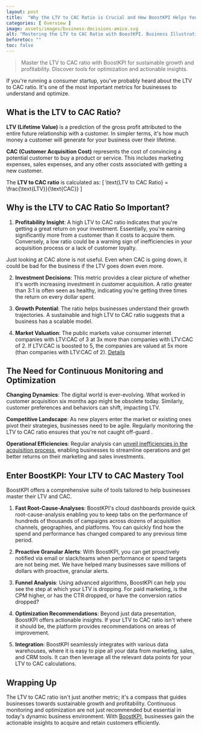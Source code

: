 ```yaml
---
layout: post
title:  "Why the LTV to CAC Ratio is Crucial and How BoostKPI Helps You Master It"
categories: [ Overview ]
image: assets/images/business-decisions-amico.svg
alt: "Mastering the LTV to CAC Ratio with BoostKPI. Business Illustrations by StorySet"
beforetoc: ""
toc: false
---
```

>Master the LTV to CAC ratio with BoostKPI for sustainable growth and profitability. Discover tools for optimization and actionable insights.

If you're running a consumer startup, you've probably heard about the LTV to CAC ratio. It's one of the most important metrics for businesses to understand and optimize.

## What is the LTV to CAC Ratio?

**LTV (Lifetime Value)** is a prediction of the gross profit attributed to the entire future relationship with a customer. In simpler terms, it's how much money a customer will generate for your business over their lifetime.

**CAC (Customer Acquisition Cost)** represents the cost of convincing a potential customer to buy a product or service. This includes marketing expenses, sales expenses, and any other costs associated with getting a new customer.

The **LTV to CAC ratio** is calculated as:
\[ \text{LTV to CAC Ratio} = \frac{\text{LTV}}{\text{CAC}} \]

## Why is the LTV to CAC Ratio So Important?

1. **Profitability Insight**: A high LTV to CAC ratio indicates that you're getting a great return on your investment. Essentially, you're earning significantly more from a customer than it costs to acquire them. Conversely, a low ratio could be a warning sign of inefficiencies in your acquisition process or a lack of customer loyalty.

Just looking at CAC alone is not useful. Even when CAC is going down, it could be bad for the business if the LTV goes down even more.

2. **Investment Decisions**: This metric provides a clear picture of whether it's worth increasing investment in customer acquisition. A ratio greater than 3:1 is often seen as healthy, indicating you're getting three times the return on every dollar spent.

3. **Growth Potential**: The ratio helps businesses understand their growth trajectories. A sustainable and high LTV to CAC ratio suggests that a business has a scalable model.

4. **Market Valuation**: The public markets value consumer internet companies with LTV:CAC of 3 at 3x more than companies with LTV:CAC of 2. If LTV:CAC is boosted to 5, the companies are valued at 5x more (than companies with LTV:CAC of 2). [Details](https://a16z.com/why-do-investors-care-so-much-about-ltvcac/)

## The Need for Continuous Monitoring and Optimization

**Changing Dynamics**: The digital world is ever-evolving. What worked in customer acquisition six months ago might be obsolete today. Similarly, customer preferences and behaviors can shift, impacting LTV.

**Competitive Landscape**: As new players enter the market or existing ones pivot their strategies, businesses need to be agile. Regularly monitoring the LTV to CAC ratio ensures that you're not caught off-guard .

**Operational Efficiencies**: Regular analysis can [unveil inefficiencies in the acquisition process](https://blog.boostkpi.com/Driving-efficient-growth/), enabling businesses to streamline operations and get better returns on their marketing and sales investments.

## Enter BoostKPI: Your LTV to CAC Mastery Tool

BoostKPI offers a comprehensive suite of tools tailored to help businesses master their LTV and CAC.

1. **Fast Root-Cause-Analyses**: BoostKPI's cloud dashboards provide quick root-cause-analysis enabling you to keep tabs on the performance of hundreds of thousands of campaigns across dozens of acquisition channels, geographies, and platforms. You can quickly find how the spend and performance has changed compared to any previous time period.

2. **Proactive Granular Alerts**: With BoostKPI, you can get proactively notified via email or slack/teams when performance or spend targets are not being met. We have helped many businesses save millions of dollars with proactive, granular alerts.

3. **Funnel Analysis**: Using advanced algorithms, BoostKPI can help you see the step at which your LTV is dropping. For paid marketing, is the CPM  higher, or has the CTR dropped, or have the conversion ratios dropped?

4. **Optimization Recommendations**: Beyond just data presentation, BoostKPI offers actionable insights. If your LTV to CAC ratio isn't where it should be, the platform provides recommendations on areas of improvement.

5. **Integration**: BoostKPI seamlessly integrates with various data warehouses, where it is easy to pipe all your data from marketing, sales, and CRM tools. It can then leverage all the relevant data points for your LTV to CAC calculations.

## Wrapping Up

The LTV to CAC ratio isn't just another metric; it's a compass that guides businesses towards sustainable growth and profitability. Continuous monitoring and optimization are not just recommended but essential in today's dynamic business environment. With [BoostKPI](https://boostkpi.com), businesses gain the actionable insights to acquire and retain customers efficiently.
